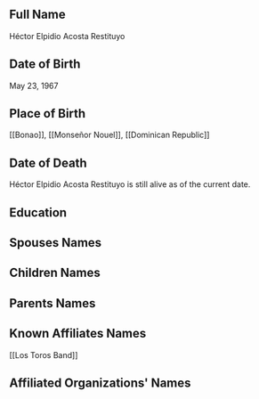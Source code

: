 ## Full Name
Héctor Elpidio Acosta Restituyo

## Date of Birth
May 23, 1967

## Place of Birth
[[Bonao]], [[Monseñor Nouel]], [[Dominican Republic]]

## Date of Death
Héctor Elpidio Acosta Restituyo is still alive as of the current date.

## Education

## Spouses Names

## Children Names

## Parents Names

## Known Affiliates Names
[[Los Toros Band]]

## Affiliated Organizations' Names